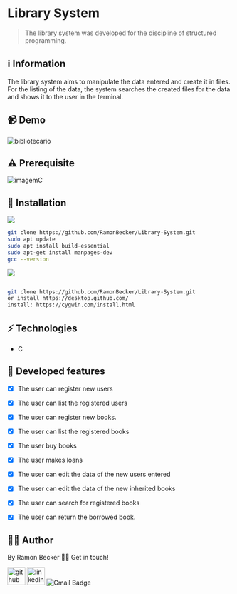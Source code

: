 # Library System

> The library system was developed for the discipline of structured programming.
 
## :information_source: Information 

The library system aims to manipulate the data entered and create it in files. For the listing of the data, the system searches the created files for the data and shows it to the user in the terminal.

## 📹 Demo

![bibliotecario](https://user-images.githubusercontent.com/44611131/114229048-b13c9080-994d-11eb-8c68-5f577632f81b.gif)

## ⚠️ Prerequisite

![imagemC](https://user-images.githubusercontent.com/44611131/114224271-41c3a280-9947-11eb-8df7-6c0eeaf7f5aa.png)


## :rocket: Installation

![](https://img.shields.io/badge/Linux-FCC624?style=for-the-badge&logo=linux&logoColor=black)

```sh
git clone https://github.com/RamonBecker/Library-System.git
sudo apt update
sudo apt install build-essential
sudo apt-get install manpages-dev
gcc --version
```

![](https://img.shields.io/badge/Windows-0078D6?style=for-the-badge&logo=windows&logoColor=white)


```sh

git clone https://github.com/RamonBecker/Library-System.git
or install https://desktop.github.com/ 
install: https://cygwin.com/install.html

```

## :zap: Technologies	

- C

## :memo: Developed features


- [x] The user can register new users
- [x] The user can list the registered users
- [x] The user can register new books.
- [x] The user can list the registered books
- [x] The user buy books
- [x] The user makes loans
- [x] The user can edit the data of the new users entered
- [x] The user can edit the data of the new inherited books
- [x] The user can search for registered books
- [x] The user can return the borrowed book.


## :technologist:	 Author

By Ramon Becker 👋🏽 Get in touch!



[<img src='https://cdn.jsdelivr.net/npm/simple-icons@3.0.1/icons/github.svg' alt='github' height='40'>](https://github.com/RamonBecker)  [<img src='https://cdn.jsdelivr.net/npm/simple-icons@3.0.1/icons/linkedin.svg' alt='linkedin' height='40'>](https://www.linkedin.com/in/https://www.linkedin.com/in/ramon-becker-da-silva-96b81b141//)
![Gmail Badge](https://img.shields.io/badge/-ramonbecker68@gmail.com-c14438?style=flat-square&logo=Gmail&logoColor=white&link=mailto:ramonbecker68@gmail.com)
